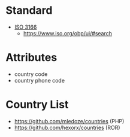 # Standard
- [ISO 3166](https://www.iso.org/iso-3166-country-codes.html)
  - https://www.iso.org/obp/ui/#search

# Attributes
- country code
- country phone code

# Country List
- https://github.com/mledoze/countries (PHP)
- https://github.com/hexorx/countries (ROR)
